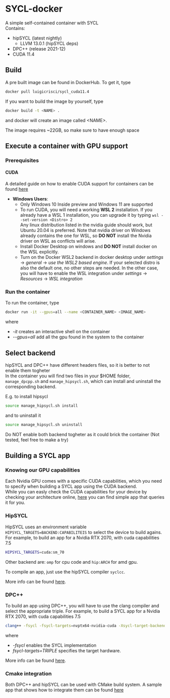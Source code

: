 # SYCL-docker

A simple self-contained container with SYCL  
Contains:
- hipSYCL (latest nightly)
  - LLVM 13.0.1 (hipSYCL deps)
- DPC++ (release 2021-12)
- CUDA 11.4

## Build
A pre built image can be found in DockerHub. To get it, type
```bash
docker pull luigicrisci/sycl_cuda11.4
```

If you want to build the image by yourself, type
```bash
docker build -t <NAME> .
```
and docker will create an image called \<NAME\>.

The image requires ~22GB, so make sure to have enough space

## Execute a container with GPU support
### Prerequisites
#### CUDA
A detailed guide on how to enable CUDA support for containers can be found [here](https://docs.nvidia.com/datacenter/cloud-native/container-toolkit/install-guide.html#linux-distributions)  
- **Windows Users**:
  - Only Windows 10 Inside preview and Windows 11 are supported
  -  To run CUDA, you will need a working **WSL 2** installation. If you already have a WSL 1 installation, you can upgrade it by typing `wsl --set-version <Distro> 2`  
Any linux distribution listed in the nvidia guide should work, but Ubuntu 20.04 is preferred. Note that nvidia driver on Windows already contains the one for WSL, so **DO NOT** install the Nvidia driver on WSL as conflicts will arise. 
  - Install Docker Desktop on windows and **DO NOT** install docker on the WSL explicitly.
  - Turn on the Docker WSL2 backend in docker desktop under *settings* -> *general* -> *use the WSL2 based engine*. If your selected distro is also the default one, no other steps are needed. In the other case, you will have to enable the WSL integration under *settings* -> *Resources* -> *WSL integration*

### Run the container
To run the container, type
```bash
docker run -it --gpus=all --name <CONTAINER_NAME> <IMAGE_NAME>
```
where 
- *-it* creates an interactive shell on the container
- *--gpus=all* add all the gpu found in the system to the container

## Select backend
hipSYCL and DPC++ have different headers files, so it is better to not enable them togheter  
In the container you will find two files in your $HOME folder, `manage_dpcpp.sh` and `manage_hipsycl.sh`, which can install and uninstall the corresponding backend.  

E.g. to install hipsycl
```bash
source manage_hipsycl.sh install
```
and to uninstall it
```bash
source manage_hipsycl.sh uninstall
```
Do NOT enable both backend togheter as it could brick the container (Not tested, feel free to make a try)  

## Building a SYCL app

### Knowing our GPU capabilities
Each Nvidia GPU comes with a specific CUDA capabilities, which you need to specify when building a SYCL app using the CUDA backend.  
While you can easly check the CUDA capabilities for your device by checking your architecture online, [here](https://gist.github.com/Luigi-Crisci/08b8f76355476a68d34737611984bf5c) you can find simple app that queries it for you.

### HipSYCL

HipSYCL uses an environment variable `HIPSYCL_TARGETS=BACKEND:CAPABILITEIS` to select the device to build agains.  
For example, to build an app for a Nvidia RTX 2070, with cuda capabilities 7.5
```bash
HIPSYCL_TARGETS=cuda:sm_70
```
Other backend are: `omp` for cpu code and `hip:ARCH` for amd gpu.  

To compile an app, just use the hipSYCL compiler `syclcc`.   

More info can be found [here](https://github.com/illuhad/hipSYCL).

### DPC++

To build an app using DPC++, you will have to use the clang compiler and select the appropriate triple.
For example, to build a SYCL app for a Nvidia RTX 2070, with cuda capabilities 7.5
```bash
clang++ -fsycl -fsycl-targets=nvptx64-nvidia-cuda -Xsycl-target-backend --offload_arch=sm_75 <FILENAME>
```
where
- *-fsycl* enables the SYCL implementation
- *fsycl-targets=TRIPLE* specifies the target hardware.  

More info can be found [here](https://intel.github.io/llvm-docs/GetStartedGuide.html#run-simple-dpc-application).

### Cmake integration
Both DPC++ and hipSYCL can be used with CMake build system. A sample app that shows how to integrate them can be found [here](https://github.com/Luigi-Crisci/SYCL-cmake-sample-app)
